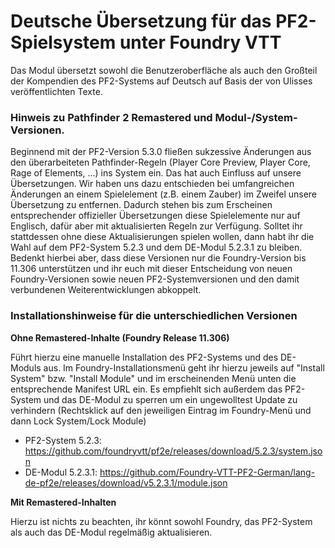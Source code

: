 # Deutsche Übersetzung für das PF2-Spielsystem unter Foundry VTT
Das Modul übersetzt sowohl die Benutzeroberfläche als auch den Großteil der Kompendien des PF2-Systems auf Deutsch auf Basis der von Ulisses veröffentlichten Texte.

### Hinweis zu Pathfinder 2 Remastered und Modul-/System-Versionen.
Beginnend mit der PF2-Version 5.3.0 fließen sukzessive Änderungen aus den überarbeiteten Pathfinder-Regeln (Player Core Preview, Player Core, Rage of Elements, ...) ins System ein. Das hat auch Einfluss auf unsere Übersetzungen. Wir haben uns dazu entschieden bei umfangreichen Änderungen an einem Spielelement (z.B. einem Zauber) im Zweifel unsere Übersetzung zu entfernen. Dadurch stehen bis zum Erscheinen entsprechender offizieller Übersetzungen diese Spielelemente nur auf Englisch, dafür aber mit aktualisierten Regeln zur Verfügung. Solltet ihr stattdessen ohne diese Aktualisierungen spielen wollen, dann habt ihr die Wahl auf dem PF2-System 5.2.3 und dem DE-Modul 5.2.3.1 zu bleiben. Bedenkt hierbei aber, dass diese Versionen nur die Foundry-Version bis 11.306 unterstützen und ihr euch mit dieser Entscheidung von neuen Foundry-Versionen sowie neuen PF2-Systemversionen und den damit verbundenen Weiterentwicklungen abkoppelt.

### Installationshinweise für die unterschiedlichen Versionen
**Ohne Remastered-Inhalte (Foundry Release 11.306)**

Führt hierzu eine manuelle Installation des PF2-Systems und des DE-Moduls aus. Im Foundry-Installationsmenü geht ihr hierzu jeweils auf "Install System" bzw. "Install Module" und im erscheinenden Menü unten die entsprechende Manifest URL ein. Es empfiehlt sich außerdem das PF2-System und das DE-Modul zu sperren um ein ungewolltest Update zu verhindern (Rechtsklick auf den jeweiligen Eintrag im Foundry-Menü und dann Lock System/Lock Module)
- PF2-System 5.2.3: https://github.com/foundryvtt/pf2e/releases/download/5.2.3/system.json
- DE-Modul 5.2.3.1: https://github.com/Foundry-VTT-PF2-German/lang-de-pf2e/releases/download/v5.2.3.1/module.json

**Mit Remastered-Inhalten**

Hierzu ist nichts zu beachten, ihr könnt sowohl Foundry, das PF2-System als auch das DE-Modul regelmäßig aktualisieren.